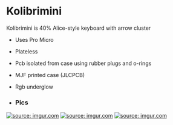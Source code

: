 # Kolibrimini
Kolibrimini is 40% Alice-style keyboard with arrow cluster
- Uses Pro Micro 
- Plateless
- Pcb isolated from case using rubber plugs and o-rings
- MJF printed case (JLCPCB)
- Rgb underglow

- ### Pics
<a href="https://imgur.com/M5Mwt2X"><img src="https://i.imgur.com/M5Mwt2X.jpg" title="source: imgur.com" /></a>
<a href="https://imgur.com/hWzJRXO"><img src="https://i.imgur.com/hWzJRXO.jpg" title="source: imgur.com" /></a>
<a href="https://imgur.com/mCCqhqe"><img src="https://i.imgur.com/mCCqhqe.jpg" title="source: imgur.com" /></a>
